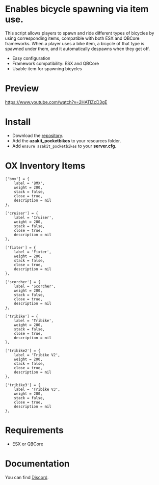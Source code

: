 # Enables bicycle spawning via item use.
This script allows players to spawn and ride different types of bicycles by using corresponding items, compatible with both ESX and QBCore frameworks. When a player uses a bike item, a bicycle of that type is spawned under them, and it automatically despawns when they get off.

* Easy configuration
* Framework compatibility: ESX and QBCore
* Usable item for spawning bicycles

# Preview
https://www.youtube.com/watch?v=2HATlZcD3gE

# Install
- Download the [repository](https://github.com/AzakitHU/azakit_pocketbikes).
- Add the **azakit_pocketbikes** to your resources folder.
- Add `ensure azakit_pocketbikes` to your **server.cfg**.

# OX Inventory Items
	
	['bmx'] = {
		label = 'BMX',
		weight = 200,
		stack = false,
		close = true,
		description = nil
	},

	['cruiser'] = {
		label = 'Cruiser',
		weight = 200,
		stack = false,
		close = true,
		description = nil
	},

	['fixter'] = {
		label = 'Fixter',
		weight = 200,
		stack = false,
		close = true,
		description = nil
	},

	['scorcher'] = {
		label = 'Scorcher',
		weight = 200,
		stack = false,
		close = true,
		description = nil
	},

	['tribike'] = {
		label = 'Tribike',
		weight = 200,
		stack = false,
		close = true,
		description = nil
	},

	['tribike2'] = {
		label = 'Tribike V2',
		weight = 200,
		stack = false,
		close = true,
		description = nil
	},

	['tribike3'] = {
		label = 'Tribike V3',
		weight = 200,
		stack = false,
		close = true,
		description = nil
	},

# Requirements
- ESX or QBCore

# Documentation
You can find [Discord](https://discord.gg/DmsF6DbCJ9).
